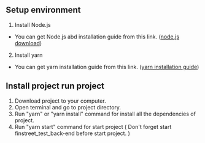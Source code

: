 ## Setup environment

1. Install Node.js
  * You can get Node.js abd installation guide from this link. ([node.js download](https://nodejs.org/en/download/))
2. Install yarn
  * You can get yarn installation guide from this link. ([yarn installation guide](https://yarnpkg.com/lang/en/docs/install/#mac-stable))

## Install project run project

1. Download project to your computer.
2. Open terminal and go to project directory.
3. Run "yarn" or "yarn install" command for install all the dependencies of project.
4. Run "yarn start" command for start project ( Don't forget start finstreet_test_back-end before start project. )
 
